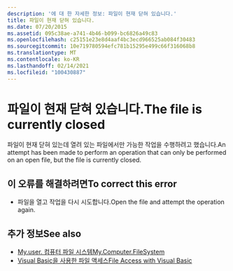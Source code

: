 ```yaml
---
description: '에 대 한 자세한 정보: 파일이 현재 닫혀 있습니다.'
title: 파일이 현재 닫혀 있습니다.
ms.date: 07/20/2015
ms.assetid: 095c38ae-a741-4b46-b099-bc6826a49c83
ms.openlocfilehash: c25151e23e8d4aaf4bc3ecd966525ab084f30483
ms.sourcegitcommit: 10e719780594efc781b15295e499c66f316068b8
ms.translationtype: MT
ms.contentlocale: ko-KR
ms.lasthandoff: 02/14/2021
ms.locfileid: "100430887"
---
```

# <a name="the-file-is-currently-closed"></a><span data-ttu-id="e3730-103">파일이 현재 닫혀 있습니다.</span><span class="sxs-lookup"><span data-stu-id="e3730-103">The file is currently closed</span></span>

<span data-ttu-id="e3730-104">파일이 현재 닫혀 있는데 열려 있는 파일에서만 가능한 작업을 수행하려고 했습니다.</span><span class="sxs-lookup"><span data-stu-id="e3730-104">An attempt has been made to perform an operation that can only be performed on an open file, but the file is currently closed.</span></span>  
  
## <a name="to-correct-this-error"></a><span data-ttu-id="e3730-105">이 오류를 해결하려면</span><span class="sxs-lookup"><span data-stu-id="e3730-105">To correct this error</span></span>  
  
- <span data-ttu-id="e3730-106">파일을 열고 작업을 다시 시도합니다.</span><span class="sxs-lookup"><span data-stu-id="e3730-106">Open the file and attempt the operation again.</span></span>  
  
## <a name="see-also"></a><span data-ttu-id="e3730-107">추가 정보</span><span class="sxs-lookup"><span data-stu-id="e3730-107">See also</span></span>

- [<span data-ttu-id="e3730-108">My.user. 컴퓨터 파일 시스템</span><span class="sxs-lookup"><span data-stu-id="e3730-108">My.Computer.FileSystem</span></span>](xref:Microsoft.VisualBasic.FileIO.FileSystem)
- [<span data-ttu-id="e3730-109">Visual Basic을 사용한 파일 액세스</span><span class="sxs-lookup"><span data-stu-id="e3730-109">File Access with Visual Basic</span></span>](../developing-apps/programming/drives-directories-files/file-access.md)
